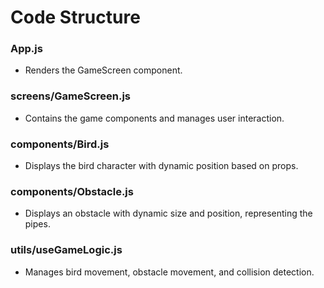 # Code Structure

### App.js
- Renders the GameScreen component.

### screens/GameScreen.js
- Contains the game components and manages user interaction.

### components/Bird.js
- Displays the bird character with dynamic position based on props.

### components/Obstacle.js
- Displays an obstacle with dynamic size and position, representing the pipes.

### utils/useGameLogic.js
- Manages bird movement, obstacle movement, and collision detection.
